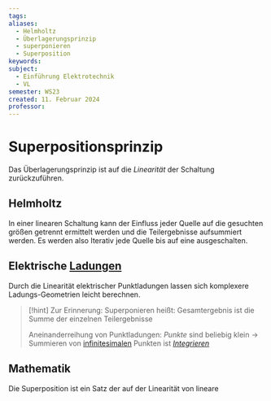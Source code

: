 ```yaml
---
tags: 
aliases:
  - Helmholtz
  - Überlagerungsprinzip
  - superponieren
  - Superposition
keywords: 
subject:
  - Einführung Elektrotechnik
  - VL
semester: WS23
created: 11. Februar 2024
professor:
---
```

 

# Superpositionsprinzip

Das Überlagerungsprinzip ist auf die *Linearität* der Schaltung zurückzuführen.

## Helmholtz

In einer linearen Schaltung kann der Einfluss jeder Quelle auf die gesuchten größen getrennt ermittelt werden und die Teilergebnisse aufsummiert werden. Es werden also Iterativ jede Quelle bis auf eine ausgeschalten.

## Elektrische [Ladungen](elektrisches%20Feld.md)

Durch die Linearität elektrischer Punktladungen lassen sich komplexere Ladungs-Geometrien leicht berechnen. 

> [!hint] Zur Erinnerung:
> Superponieren heißt: Gesamtergebnis ist die Summe der einzelnen Teilergebnisse
> 
> Aneinanderreihung von Punktladungen: *Punkte* sind beliebig klein $\to$ Summieren von [infinitesimalen](../Mathematik/{MOC}%20Infinitesimalrechnung.md) Punkten ist *[Integrieren](Integralrechnung.md)*   

## Mathematik

Die Superposition ist ein Satz der auf der Linearität von lineare
